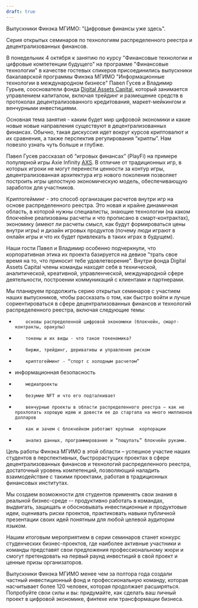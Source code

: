 ```yaml
---
draft: true
---
```


Выпускники Финэка МГИМО: "Цифровые финансы уже здесь". 

Cерия открытых семинаров по технологиям распределенного реестра и децентрализованных финансов.

В понедельник 4 октября к занятию по курсу "Финансовые технологии и цифровые компетенции будущего" на программе "Финансовые технологии" в качестве гостевых спикеров присоединились выпускники бакалаврской программы Финэка МГИМО  "Информационные технологии в международном бизнесе" Павел Гусев и Владимир Гурьев, сооснователи фонда [Digital Assets Capital](https://t.me/da_capital), который занимается управлением капиталом, включая трейдинг и размещение средств в протоколах  децентрализованного  кредитования, маркет-мейкингом и венчурными инвестициями. 

Основная тема занятия - каким будет мир цифровой экономики и какие новые новые направления существуют в децентрализованных финансах. Обычно, такая дискуссия идет вокруг курсов криптовалют и их сравнения, а также перспектив регулирования “крипты”. Нам повезло узнать чуть больше и глубже.

Павел Гусев рассказал об “игровых финансах” (PlayFi) на примере популярной игры Axie Infinity [AXS](https://whitepaper.axieinfinity.com/). В отличие от традиционных игр, в которых игроки не могут перенести ценности за контур игры, децентрализованная архитектура игр нового поколения позволяет построить игры целостную экономическую модель, обеспечивающую заработок для участников.

Криптогейминг - это способ организации расчетов внутри игр на основе распределенного реестра. Это новая и крайне динамичная область, в которой нужны специалисты, знающие технологии (на каком блокчейне реализованы расчеты и что прописано в смарт-контрактах), экономику (имеют ли расчеты смысл, как будут формироваться цены внутри игры) и дизайн игровых продуктов (почему люди играют в онлайн игры и что их будет привлекать в таких играх в будущем).

Наши гости Павел и Владимир особенно подчеркнули, что корпоративная этика их проекта базируется на девизе "трать свое время на то, что приносит тебе удовлетворение". Внутри фонда Digital Assets Capital члены команды находят себя в технической, аналитической, креативной, управленческой, международной сфере деятельности, построении коммуникаций с клиентами и партнерами.

Мы планируем продолжить серию открытых семинаров с участием наших выпускников, чтобы рассказать о том, как быстро войти и лучше сориентироваться в сфере децентрализованных финансов и технологий распределенного реестра, включая следующие темы:

-         основы распределенной цифровой экономики (блокчейн, смарт-контракты, оракулы)
-         токены и их виды - что такое токеномика?
-         биржи, трейдинг, деривативы и управление риском
-         криптогейминг - “спорт с холодным расчетом”
-  информационная безопасность
-         медиапроекты
-         безумие NFT и что его подталкивает
-         венчурные проекты в области распределенного реестра – как не прохлопать хорошую идею и довести ее до стартапа на много миллионов долларов
-         как и зачем с блокчейном работают крупные  корпорации
-         анализ данных, программирование и “пощупать” блокчейн руками.

Цель работы Финэка МГИМО в этой области – успешное участие наших студентов в перспективных, быстрорастущих проектах в сфере децентрализованных финансов и технологий распределенного реестра, достаточный уровень компетенций, позволяющий наладить взаимодействие с такими проектами, работая в традиционных финансовых институтах.

Мы создаем возможности для студентов применять свои знания в реальной бизнес-среде -- продуктивно работать в командах, выдвигать, защищать и обосновывать инвестиционные и продуктовые идеи, оценивать риски проектов, практиковать навыки публичной презентации своих идей понятным для любой целевой аудитории языком.

Нашим итоговым мероприятием в серии семинаров станет конкурс студенческих бизнес-проектов, где наиболее активные участники и команды представят свои предложения профессиональному жюри и смогут претендовать на первый раунд инвестиций в свой проект и ценные призы организаторов.

Выпускники Финэка МГИМО менее чем за полтора года создали частный инвестиционный фонд и профессиональную команду, которая насчитывает более 120 человек, которая продолжает расширяться. Попробуйте свои силы и вы: придумайте, как сделать ваш личный проект в цифровой экономике, финтехе или трансформации бизнеса. 
